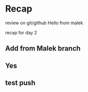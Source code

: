 # Recap
review on git/github
Hello from malek

recap for day 2
## Add from Malek branch
## Yes
## test push 